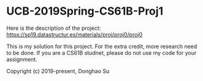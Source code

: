 # UCB-2019Spring-CS61B-Proj1
Here is the description of the project:
https://sp19.datastructur.es/materials/proj/proj0/proj0

This is my solution for this project. For the extra credit, more research need to be done.
If you are a CS61B studnet, please do not use my code for your assignment.

Copyright (c) 2019-present, Donghao Su
